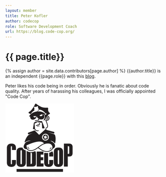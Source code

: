 ```yaml
---
layout: member
title: Peter Kofler
author: codecop
role: Software Development Coach
url: https://blog.code-cop.org/
---
```


# {{ page.title}}
{% assign author = site.data.contributors[page.author] %}
{{author.title}} is an independent {{page.role}} with this [blog]({{author.url}}).

Peter likes his code being in order. Obviously he is fanatic about code quality. 
After years of harassing his colleagues, I was officially appointed "Code Cop".

[![Code Cop logo](/assets/images/codecop.png)]({{author.url}})
